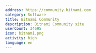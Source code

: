 ```yaml
---
address: https://community.bitnami.com
category: Software
title: Bitnami Community
description: Bitnami Community site
userCount: 34695
icon: bitnami.png
activity: high
language: en
---
```

